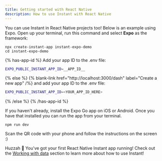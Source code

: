 ```yaml
---
title: Getting started with React Native
description: How to use Instant with React Native
---
```


You can use Instant in React Native projects too! Below is an example using Expo. Open up your terminal, run this command and select **Expo** as the framework:

```shell {% showCopy=true %}
npx create-instant-app instant-expo-demo
cd instant-expo-demo
```

{% has-app-id %}
Add your app ID to the .env file:

```sh
EXPO_PUBLIC_INSTANT_APP_ID=__APP_ID__
```

{% else %}
{% blank-link href="http://localhost:3000/dash" label="Create a new app" /%} and add your app ID to the .env file:

```sh
EXPO_PUBLIC_INSTANT_APP_ID=<YOUR_APP_ID_HERE>
```

{% /else %}
{% /has-app-id %}

If you haven't already, install the Expo Go app on iOS or Android. Once you have that installed you can run the app from your terminal.

```
npm run dev
```

Scan the QR code with your phone and follow the instructions on the screen :)

Huzzah 🎉 You've got your first React Native Instant app running! Check out the [Working with data](/docs/init) section to learn more about how to use Instant!
